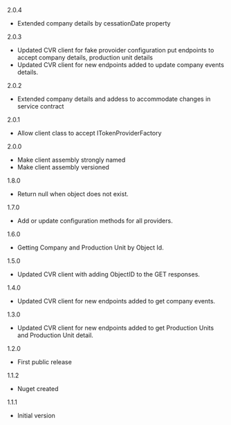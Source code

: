 2.0.4
* Extended company details by cessationDate property


2.0.3
* Updated CVR client for fake provoider configuration put endpoints to accept company details, production unit details
* Updated CVR client for new endpoints added to update company events details.

2.0.2
* Extended company details and addess to accommodate changes in service contract

2.0.1
* Allow client class to accept ITokenProviderFactory 

2.0.0
* Make client assembly strongly named
* Make client assembly versioned

1.8.0
* Return null when object does not exist.

1.7.0
* Add or update configuration methods for all providers.

1.6.0
* Getting Company and Production Unit by Object Id.

1.5.0
* Updated CVR client with adding ObjectID to the GET responses.

1.4.0
* Updated CVR client for new endpoints added to get company events.

1.3.0
* Updated CVR client for new endpoints added to get Production Units and Production Unit detail.

1.2.0
* First public release

1.1.2
* Nuget created

1.1.1
* Initial version
